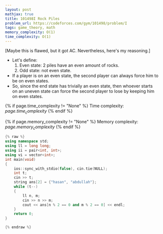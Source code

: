 ```yaml
---
layout: post
mathjax: true
title: 101498I Rock Piles
problem_url: https://codeforces.com/gym/101498/problem/I
tags: game_theory, math
memory_complexity: O(1)
time_complexity: O(1)
---
```


 [Maybe this is flawed, but it got AC. Nevertheless, here's my reasoning.]
 - Let's define:
     1. Even state: 2 piles have an even amount of rocks.
     2. Odd state: not even state.
 - If a player is on an even state, the second player can always force him to
be on even states.
 - So, since the end state has trivially an even state, then whoever
starts on an uneven state can force the second player to lose by keeping him
on even states.


{% if page.time_complexity != "None" %}
Time complexity: ${{ page.time_complexity }}$
{% endif %}

{% if page.memory_complexity != "None" %}
Memory complexity: ${{ page.memory_complexity }}$
{% endif %}

```cpp
{% raw %}
using namespace std;
using ll = long long;
using ii = pair<int, int>;
using vi = vector<int>;
int main(void)
{
    ios::sync_with_stdio(false), cin.tie(NULL);
    int t;
    cin >> t;
    string ans[2] = {"hasan", "abdullah"};
    while (t--)
    {
        ll n, m;
        cin >> n >> m;
        cout << ans[n % 2 == 0 and m % 2 == 0] << endl;
    }
    return 0;
}

{% endraw %}
```